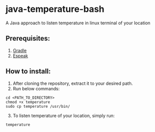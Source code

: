# java-temperature-bash
A Java approach to listen temperature in linux terminal of your location

## Prerequisites:
  
  1. [Gradle](https://gradle.org/install/)
  2. [Espeak](http://espeak.sourceforge.net/)
  
## How to install:
  1. After cloning the repository, extract it to your desired path.
  2. Run below commands:
  ```
  cd <PATH_TO_DIRECTORY>
  chmod +x temperature
  sudo cp temperature /usr/bin/
  ```
  3. To listen temperature of your location, simply run:
  ```
  temperature
  ```
  

